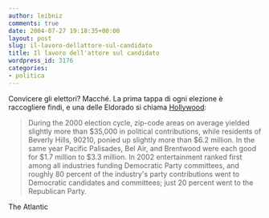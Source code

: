 ```yaml
---
author: leibniz
comments: true
date: 2004-07-27 19:18:35+00:00
layout: post
slug: il-lavoro-dellattore-sul-candidato
title: Il lavoro dell'attore sul candidato
wordpress_id: 3176
categories:
- politica
---
```


Convicere gli elettori? Macché. La prima tappa di ogni elezione è raccogliere findi, e una delle Eldorado si chiama [Hollywood](http://www.theatlantic.com/issues/2004/09/alterman.htm): 


> During the 2000 election cycle, zip-code areas on average yielded slightly more than $35,000 in political contributions, while residents of Beverly Hills, 90210, ponied up slightly more than $6.2 million. In the same year Pacific Palisades, Bel Air, and Brentwood were each good for $1.7 million to $3.3 million. In 2002 entertainment ranked first among all industries funding Democratic Party committees, and roughly 80 percent of the industry's party contributions went to Democratic candidates and committees; just 20 percent went to the Republican Party.


The Atlantic
